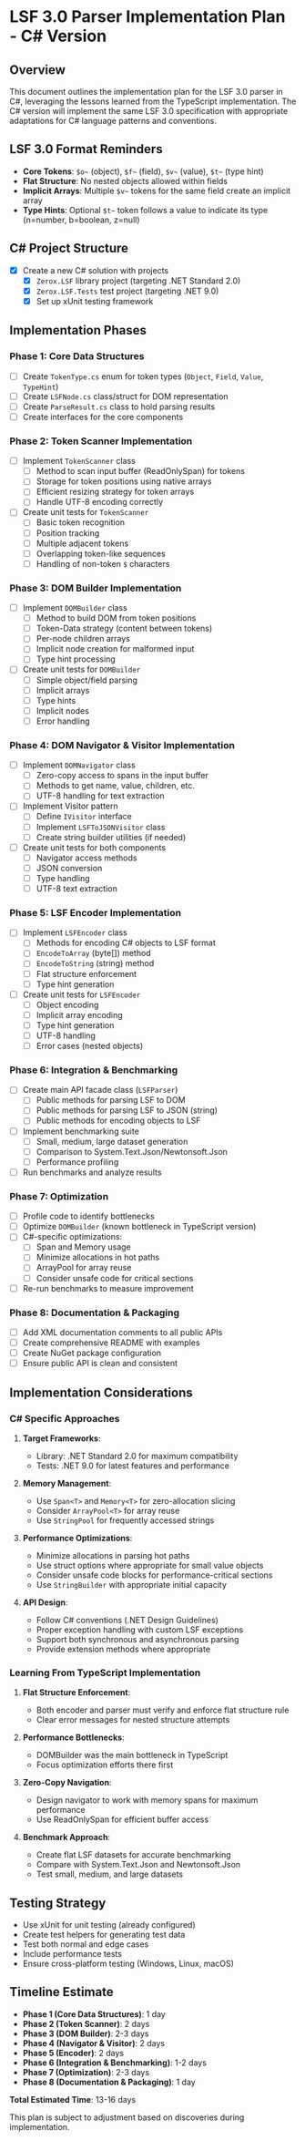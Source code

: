 # LSF 3.0 Parser Implementation Plan - C# Version

## Overview

This document outlines the implementation plan for the LSF 3.0 parser in C#, leveraging the lessons learned from the TypeScript implementation. The C# version will implement the same LSF 3.0 specification with appropriate adaptations for C# language patterns and conventions.

## LSF 3.0 Format Reminders

- **Core Tokens**: `$o~` (object), `$f~` (field), `$v~` (value), `$t~` (type hint)
- **Flat Structure**: No nested objects allowed within fields
- **Implicit Arrays**: Multiple `$v~` tokens for the same field create an implicit array
- **Type Hints**: Optional `$t~` token follows a value to indicate its type (n=number, b=boolean, z=null)

## C# Project Structure

- [x] Create a new C# solution with projects
  - [x] `Zerox.LSF` library project (targeting .NET Standard 2.0)
  - [x] `Zerox.LSF.Tests` test project (targeting .NET 9.0)
  - [x] Set up xUnit testing framework

## Implementation Phases

### Phase 1: Core Data Structures

- [ ] Create `TokenType.cs` enum for token types (`Object`, `Field`, `Value`, `TypeHint`)
- [ ] Create `LSFNode.cs` class/struct for DOM representation
- [ ] Create `ParseResult.cs` class to hold parsing results
- [ ] Create interfaces for the core components

### Phase 2: Token Scanner Implementation

- [ ] Implement `TokenScanner` class
  - [ ] Method to scan input buffer (ReadOnlySpan<byte>) for tokens
  - [ ] Storage for token positions using native arrays
  - [ ] Efficient resizing strategy for token arrays
  - [ ] Handle UTF-8 encoding correctly
- [ ] Create unit tests for `TokenScanner`
  - [ ] Basic token recognition
  - [ ] Position tracking
  - [ ] Multiple adjacent tokens
  - [ ] Overlapping token-like sequences
  - [ ] Handling of non-token `$` characters

### Phase 3: DOM Builder Implementation

- [ ] Implement `DOMBuilder` class
  - [ ] Method to build DOM from token positions
  - [ ] Token-Data strategy (content between tokens)
  - [ ] Per-node children arrays
  - [ ] Implicit node creation for malformed input
  - [ ] Type hint processing
- [ ] Create unit tests for `DOMBuilder`
  - [ ] Simple object/field parsing
  - [ ] Implicit arrays
  - [ ] Type hints
  - [ ] Implicit nodes
  - [ ] Error handling

### Phase 4: DOM Navigator & Visitor Implementation

- [ ] Implement `DOMNavigator` class
  - [ ] Zero-copy access to spans in the input buffer
  - [ ] Methods to get name, value, children, etc.
  - [ ] UTF-8 handling for text extraction
- [ ] Implement Visitor pattern
  - [ ] Define `IVisitor` interface 
  - [ ] Implement `LSFToJSONVisitor` class
  - [ ] Create string builder utilities (if needed)
- [ ] Create unit tests for both components
  - [ ] Navigator access methods
  - [ ] JSON conversion
  - [ ] Type handling
  - [ ] UTF-8 text extraction

### Phase 5: LSF Encoder Implementation

- [ ] Implement `LSFEncoder` class
  - [ ] Methods for encoding C# objects to LSF format
  - [ ] `EncodeToArray` (byte[]) method
  - [ ] `EncodeToString` (string) method
  - [ ] Flat structure enforcement
  - [ ] Type hint generation
- [ ] Create unit tests for `LSFEncoder`
  - [ ] Object encoding
  - [ ] Implicit array encoding
  - [ ] Type hint generation
  - [ ] UTF-8 handling
  - [ ] Error cases (nested objects)

### Phase 6: Integration & Benchmarking

- [ ] Create main API facade class (`LSFParser`)
  - [ ] Public methods for parsing LSF to DOM
  - [ ] Public methods for parsing LSF to JSON (string)
  - [ ] Public methods for encoding objects to LSF
- [ ] Implement benchmarking suite
  - [ ] Small, medium, large dataset generation
  - [ ] Comparison to System.Text.Json/Newtonsoft.Json
  - [ ] Performance profiling
- [ ] Run benchmarks and analyze results

### Phase 7: Optimization

- [ ] Profile code to identify bottlenecks
- [ ] Optimize `DOMBuilder` (known bottleneck in TypeScript version)
- [ ] C#-specific optimizations:
  - [ ] Span<T> and Memory<T> usage
  - [ ] Minimize allocations in hot paths
  - [ ] ArrayPool<T> for array reuse
  - [ ] Consider unsafe code for critical sections
- [ ] Re-run benchmarks to measure improvement

### Phase 8: Documentation & Packaging

- [ ] Add XML documentation comments to all public APIs
- [ ] Create comprehensive README with examples
- [ ] Create NuGet package configuration
- [ ] Ensure public API is clean and consistent

## Implementation Considerations

### C# Specific Approaches

1. **Target Frameworks**:
   - Library: .NET Standard 2.0 for maximum compatibility
   - Tests: .NET 9.0 for latest features and performance

2. **Memory Management**:
   - Use `Span<T>` and `Memory<T>` for zero-allocation slicing
   - Consider `ArrayPool<T>` for array reuse
   - Use `StringPool` for frequently accessed strings

3. **Performance Optimizations**:
   - Minimize allocations in parsing hot paths
   - Use struct options where appropriate for small value objects
   - Consider unsafe code blocks for performance-critical sections
   - Use `StringBuilder` with appropriate initial capacity

4. **API Design**:
   - Follow C# conventions (.NET Design Guidelines)
   - Proper exception handling with custom LSF exceptions
   - Support both synchronous and asynchronous parsing
   - Provide extension methods where appropriate

### Learning From TypeScript Implementation

1. **Flat Structure Enforcement**:
   - Both encoder and parser must verify and enforce flat structure rule
   - Clear error messages for nested structure attempts

2. **Performance Bottlenecks**:
   - DOMBuilder was the main bottleneck in TypeScript
   - Focus optimization efforts there first

3. **Zero-Copy Navigation**:
   - Design navigator to work with memory spans for maximum performance
   - Use ReadOnlySpan<byte> for efficient buffer access

4. **Benchmark Approach**:
   - Create flat LSF datasets for accurate benchmarking
   - Compare with System.Text.Json and Newtonsoft.Json
   - Test small, medium, and large datasets

## Testing Strategy

- Use xUnit for unit testing (already configured)
- Create test helpers for generating test data
- Test both normal and edge cases
- Include performance tests
- Ensure cross-platform testing (Windows, Linux, macOS)

## Timeline Estimate

- **Phase 1 (Core Data Structures)**: 1 day
- **Phase 2 (Token Scanner)**: 2 days
- **Phase 3 (DOM Builder)**: 2-3 days
- **Phase 4 (Navigator & Visitor)**: 2 days
- **Phase 5 (Encoder)**: 2 days
- **Phase 6 (Integration & Benchmarking)**: 1-2 days
- **Phase 7 (Optimization)**: 2-3 days
- **Phase 8 (Documentation & Packaging)**: 1 day

**Total Estimated Time**: 13-16 days

This plan is subject to adjustment based on discoveries during implementation. 